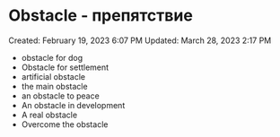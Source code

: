 # Obstacle - препятствие

Created: February 19, 2023 6:07 PM
Updated: March 28, 2023 2:17 PM

- obstacle for dog
- Obstacle for settlement
- artificial obstacle
- the main obstacle
- an obstacle to peace
- An obstacle in development
- A real obstacle
- Overcome the obstacle